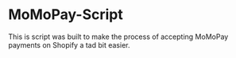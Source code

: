 # MoMoPay-Script
This is script was built to make the process of accepting MoMoPay payments on Shopify a tad bit easier.
